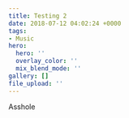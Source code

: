 ```yaml
---
title: Testing 2
date: 2018-07-12 04:02:24 +0000
tags:
- Music
hero:
  hero: ''
  overlay_color: ''
  mix_blend_mode: ''
gallery: []
file_upload: ''
---
```

Asshole